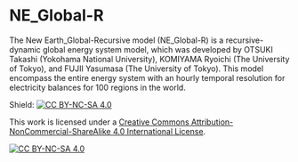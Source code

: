 # NE_Global-R
The New Earth_Global-Recursive model (NE_Global-R) is a recursive-dynamic global energy system model, which was developed by OTSUKI Takashi (Yokohama National University), KOMIYAMA Ryoichi (The University of Tokyo), and FUJII Yasumasa (The University of Tokyo). This model encompass the entire energy system with an hourly temporal resolution for electricity balances for 100 regions in the world.


Shield: [![CC BY-NC-SA 4.0][cc-by-nc-sa-shield]][cc-by-nc-sa]

This work is licensed under a
[Creative Commons Attribution-NonCommercial-ShareAlike 4.0 International License][cc-by-nc-sa].

[![CC BY-NC-SA 4.0][cc-by-nc-sa-image]][cc-by-nc-sa]

[cc-by-nc-sa]: http://creativecommons.org/licenses/by-nc-sa/4.0/
[cc-by-nc-sa-image]: https://licensebuttons.net/l/by-nc-sa/4.0/88x31.png
[cc-by-nc-sa-shield]: https://img.shields.io/badge/License-CC%20BY--NC--SA%204.0-lightgrey.svg
